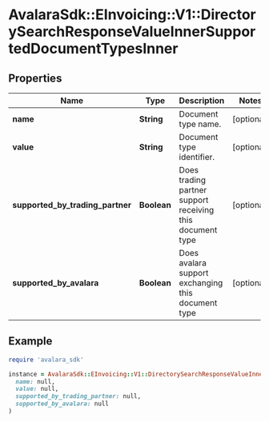 # AvalaraSdk::EInvoicing::V1::DirectorySearchResponseValueInnerSupportedDocumentTypesInner

## Properties

| Name | Type | Description | Notes |
| ---- | ---- | ----------- | ----- |
| **name** | **String** | Document type name. | [optional] |
| **value** | **String** | Document type identifier. | [optional] |
| **supported_by_trading_partner** | **Boolean** | Does trading partner support receiving this document type | [optional] |
| **supported_by_avalara** | **Boolean** | Does avalara support exchanging this document type | [optional] |

## Example

```ruby
require 'avalara_sdk'

instance = AvalaraSdk::EInvoicing::V1::DirectorySearchResponseValueInnerSupportedDocumentTypesInner.new(
  name: null,
  value: null,
  supported_by_trading_partner: null,
  supported_by_avalara: null
)
```


